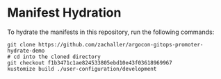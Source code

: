 # Manifest Hydration

To hydrate the manifests in this repository, run the following commands:

```shell
git clone https://github.com/zachaller/argocon-gitops-promoter-hydrate-demo
# cd into the cloned directory
git checkout f1b3471c1ae824533805ebd10e43f03618969967
kustomize build ./user-configuration/development
```
